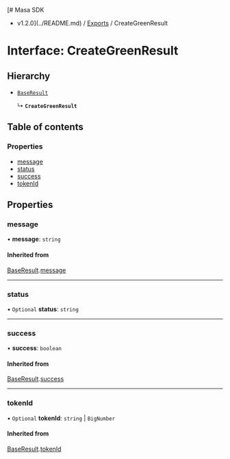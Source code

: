 [# Masa SDK
 - v1.2.0](../README.md) / [Exports](../modules.md) / CreateGreenResult

# Interface: CreateGreenResult

## Hierarchy

- [`BaseResult`](BaseResult.md)

  ↳ **`CreateGreenResult`**

## Table of contents

### Properties

- [message](CreateGreenResult.md#message)
- [status](CreateGreenResult.md#status)
- [success](CreateGreenResult.md#success)
- [tokenId](CreateGreenResult.md#tokenid)

## Properties

### message

• **message**: `string`

#### Inherited from

[BaseResult](BaseResult.md).[message](BaseResult.md#message)

___

### status

• `Optional` **status**: `string`

___

### success

• **success**: `boolean`

#### Inherited from

[BaseResult](BaseResult.md).[success](BaseResult.md#success)

___

### tokenId

• `Optional` **tokenId**: `string` \| `BigNumber`

#### Inherited from

[BaseResult](BaseResult.md).[tokenId](BaseResult.md#tokenid)
